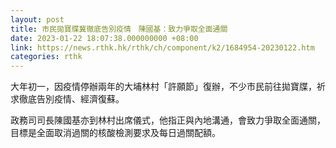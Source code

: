 ```yaml
---
layout: post
title: 市民拋寶牒冀徹底告別疫情　陳國基：致力爭取全面通關
date: 2023-01-22 18:07:38.000000000 +08:00
link: https://news.rthk.hk/rthk/ch/component/k2/1684954-20230122.htm
categories: rthk
---
```


大年初一，因疫情停辦兩年的大埔林村「許願節」復辦，不少市民前往拋寶牒，祈求徹底告別疫情、經濟復蘇。

政務司司長陳國基亦到林村出席儀式，他指正與內地溝通，會致力爭取全面通關，目標是全面取消過關的核酸檢測要求及每日過關配額。
